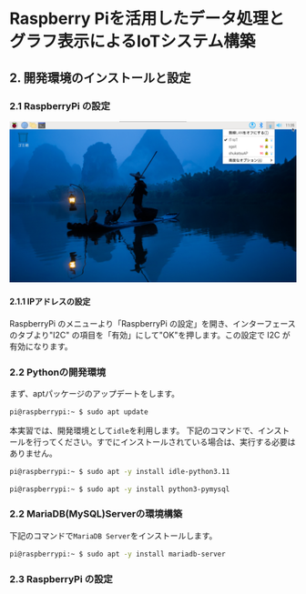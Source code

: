 # Raspberry Piを活用したデータ処理とグラフ表示によるIoTシステム構築

## 2. 開発環境のインストールと設定

### 2.1 RaspberryPi の設定


![IPAdress](./images/raspberry.PNG)

#### 2.1.1 IPアドレスの設定



RaspberryPi のメニューより「RaspberryPi の設定」を開き、インターフェースのタブより"I2C" の項目を「有効」にして"OK"を押します。この設定で I2C が有効になります。


### 2.2 Pythonの開発環境

まず、aptパッケージのアップデートをします。

```bash
pi@raspberrypi:~ $ sudo apt update
```

本実習では、開発環境として`idle`を利用します。
下記のコマンドで、インストールを行ってください。すでにインストールされている場合は、実行する必要はありません。

```bash
pi@raspberrypi:~ $ sudo apt -y install idle-python3.11
```

```bash
pi@raspberrypi:~ $ sudo apt -y install python3-pymysql
```

### 2.2 MariaDB(MySQL)Serverの環境構築

下記のコマンドで`MariaDB Server`をインストールします。

```bash
pi@raspberrypi:~ $ sudo apt -y install mariadb-server
```

### 2.3 RaspberryPi の設定

